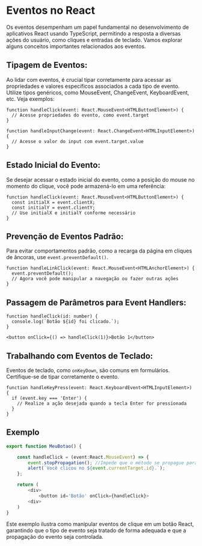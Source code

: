 # **Eventos no React**

Os eventos desempenham um papel fundamental no desenvolvimento de aplicativos React usando TypeScript, permitindo a resposta a diversas ações do usuário, como cliques e entradas de teclado. Vamos explorar alguns conceitos importantes relacionados aos eventos.

## **Tipagem de Eventos:**

Ao lidar com eventos, é crucial tipar corretamente para acessar as propriedades e valores específicos associados a cada tipo de evento. Utilize tipos genéricos, como MouseEvent, ChangeEvent, KeyboardEvent, etc. Veja exemplos:

   ```tsx
   function handleClick(event: React.MouseEvent<HTMLButtonElement>) {
     // Acesse propriedades do evento, como event.target
   }

   function handleInputChange(event: React.ChangeEvent<HTMLInputElement>) {
     // Acesse o valor do input com event.target.value
   }
   ```

## **Estado Inicial do Evento:**

Se desejar acessar o estado inicial do evento, como a posição do mouse no momento do clique, você pode armazená-lo em uma referência:

   ```tsx
   function handleClick(event: React.MouseEvent<HTMLButtonElement>) {
     const initialX = event.clientX;
     const initialY = event.clientY;
     // Use initialX e initialY conforme necessário
   }
   ```

## **Prevenção de Eventos Padrão:**

Para evitar comportamentos padrão, como a recarga da página em cliques de âncoras, use `event.preventDefault()`.

   ```tsx
   function handleLinkClick(event: React.MouseEvent<HTMLAnchorElement>) {
     event.preventDefault();
     // Agora você pode manipular a navegação ou fazer outras ações
   }
   ```

## **Passagem de Parâmetros para Event Handlers:**

   ```tsx
   function handleClick(id: number) {
     console.log(`Botão ${id} foi clicado.`);
   }

   <button onClick={() => handleClick(1)}>Botão 1</button>
   ```

## **Trabalhando com Eventos de Teclado:**

Eventos de teclado, como `onKeyDown`, são comuns em formulários. Certifique-se de tipar corretamente o evento.

   ```tsx
   function handleKeyPress(event: React.KeyboardEvent<HTMLInputElement>) {
     if (event.key === 'Enter') {
       // Realize a ação desejada quando a tecla Enter for pressionada
     }
   }
   ```


## Exemplo

```typescript
export function MeuBotao() {

    const handleClick = (event:React.MouseEvent) => {
        event.stopPropagation(); //Impede que o método se propague para os pais.
        alert(`Você clicou no ${event.currentTarget.id}.`);
    };

    return (
        <div>
            <button id='Botão' onClick={handleClick}>
        <div>
    )
}

```

Este exemplo ilustra como manipular eventos de clique em um botão React, garantindo que o tipo de evento seja tratado de forma adequada e que a propagação do evento seja controlada.